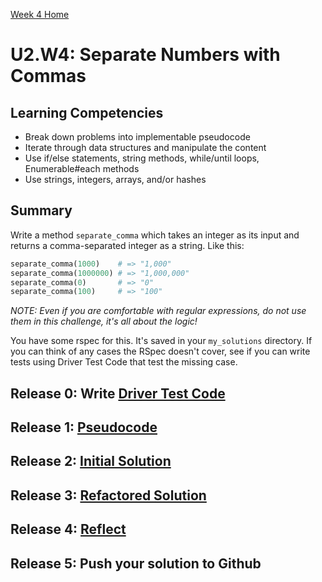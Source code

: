 [Week 4 Home](../)

# U2.W4: Separate Numbers with Commas

## Learning Competencies
- Break down problems into implementable pseudocode
- Iterate through data structures and manipulate the content
- Use if/else statements, string methods, while/until loops, Enumerable#each methods
- Use strings, integers, arrays, and/or hashes

## Summary
Write a method `separate_comma` which takes an integer as its input and returns a comma-separated integer as a string.  Like this:

```ruby
separate_comma(1000)    # => "1,000"
separate_comma(1000000) # => "1,000,000"
separate_comma(0)       # => "0"
separate_comma(100)     # => "100"
```

*NOTE: Even if you are comfortable with regular expressions, do not use them in this challenge, it's all about the logic!*

You have some rspec for this. It's saved in your `my_solutions` directory. If you can think of any cases the RSpec doesn't cover, see if you can write tests using Driver Test Code that test the missing case.

## Release 0: Write [Driver Test Code](https://github.com/Devbootcamp/phase-0-handbook/blob/master/coding-references/driver-code.md)
## Release 1: [Pseudocode](https://github.com/Devbootcamp/phase-0-handbook/blob/master/coding-references/pseudocode.md)
## Release 2: [Initial Solution](https://github.com/Devbootcamp/phase-0-handbook/blob/master/coding-references/initial-solution.md)
## Release 3: [Refactored Solution](https://github.com/Devbootcamp/phase-0-handbook/blob/master/coding-references/refactoring.md)
## Release 4: [Reflect](https://github.com/Devbootcamp/phase-0-handbook/blob/master/coding-references/reflection-guidelines.md)
## Release 5: Push your solution to Github
